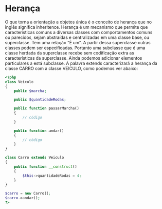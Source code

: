 # Herança

O que torna a orientação a objetos única é o conceito de herança que no inglês significa inheritence.
Herança é um mecanismo que permite que características comuns a diversas classes com comportamentos comuns ou parecidos, sejam abstraídas e centralizadas em uma classe base, ou superclasse. Tem uma relação “É um”.
A partir dessa superclasse outras classes podem ser especificadas. Portanto uma subclasse que é uma classe herdada da superclasse recebe sem codificação extra as características da superclasse. Ainda podemos adicionar elementos particulares a está subclasse.
A palavra extends caracterizará a herança da classe CARRO com a classe VEICULO, como podemos ver abaixo:

```php
<?php
class Veiculo
{
	public $marcha;

	public $quantidadeRodas;

	public function passarMarcha()
	{
		// código
	}

	public function andar()
	{
		// código
	}
}

class Carro extends Veiculo
{
	public function __construct()
	{
		$this->quantidadeRodas = 4;
	}
}

$carro = new Carro();
$carro->andar();
?>
```
